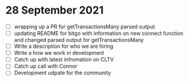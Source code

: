 # 28 September 2021

- [ ] wrapping up a PR for getTransactionsMany parsed output
- [ ] updating README for bitgo with information on new connect function and changed parsed output for getTransactionsMany
- [ ] Write a description for who we are hiring
- [ ] Write a how we work in development
- [ ] Catch up with latest infromation on CLTV
- [ ] Catch up call with Connor
- [ ] Development udpate for the community
